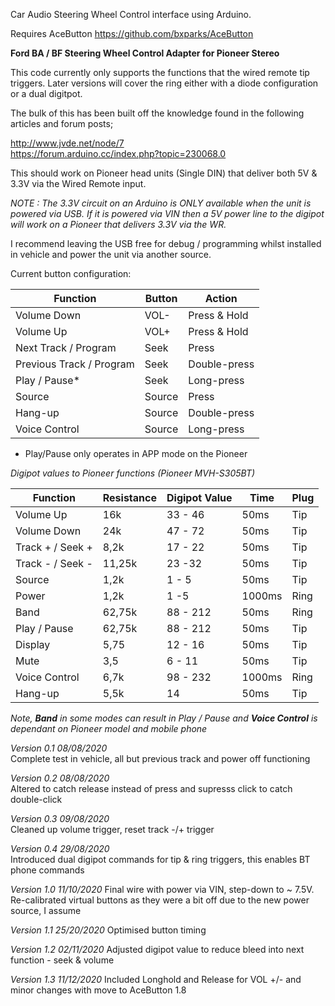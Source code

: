 Car Audio Steering Wheel Control interface using Arduino.  

Requires AceButton https://github.com/bxparks/AceButton  

**Ford BA / BF Steering Wheel Control Adapter for Pioneer Stereo**  
  
This code currently only supports the functions that the wired remote tip triggers. Later versions will cover the ring either with a diode configuration  
or a dual digitpot.  

The bulk of this has been built off the knowledge found in the following articles and forum posts;  

http://www.jvde.net/node/7  
https://forum.arduino.cc/index.php?topic=230068.0  
  
This should work on Pioneer head units (Single DIN) that deliver both 5V & 3.3V via the Wired Remote input.  
  
*NOTE : The 3.3V circuit on an Arduino is ONLY available when the unit is powered via USB. If it is powered via VIN then a 5V power line to the digipot will work on a Pioneer that delivers 3.3V via the WR.*
  
I recommend leaving the USB free for debug / programming whilst installed in vehicle and power the unit via another source.  

Current button configuration:  

Function | Button | Action
-------- | ------ | -------
Volume Down | VOL- | Press & Hold
Volume Up | VOL+ | Press & Hold
Next Track / Program | Seek | Press
Previous Track / Program | Seek | Double-press
Play / Pause* | Seek | Long-press
Source | Source | Press
Hang-up | Source | Double-press
Voice Control | Source | Long-press

* Play/Pause only operates in APP mode on the Pioneer

*Digipot values to Pioneer functions (Pioneer MVH-S305BT)*

Function | Resistance | Digipot Value | Time | Plug
-------- | ---------- | ------------- | ---- | ----
Volume Up | 16k | 33 - 46 | 50ms | Tip
Volume Down | 24k | 47 - 72 | 50ms | Tip
Track + / Seek + | 8,2k | 17 - 22 | 50ms | Tip
Track - / Seek - | 11,25k | 23 -32 | 50ms | Tip
Source | 1,2k | 1 - 5 | 50ms | Tip
Power | 1,2k | 1 -5 | 1000ms | Ring
Band | 62,75k | 88 - 212 | 50ms | Ring
Play / Pause | 62,75k | 88 - 212 | 50ms | Tip
Display | 5,75 | 12 - 16 | 50ms | Tip
Mute | 3,5 | 6 - 11 | 50ms | Tip
Voice Control | 6,7k | 98 - 232 | 1000ms | Ring
Hang-up | 5,5k | 14 | 50ms | Tip

*Note, **Band** in some modes can result in Play / Pause and **Voice Control** is dependant on Pioneer model and mobile phone*


*Version 0.1 08/08/2020*  
Complete test in vehicle, all but previous track and power off functioning  

*Version 0.2 08/08/2020*  
Altered to catch release instead of press and supresss click to catch double-click  

*Version 0.3 09/08/2020*  
Cleaned up volume trigger, reset track -/+ trigger  

*Version 0.4 29/08/2020*  
Introduced dual digipot commands for tip & ring triggers, this enables BT phone commands  

*Version 1.0 11/10/2020*
Final wire with power via VIN, step-down to ~ 7.5V. Re-calibrated virtual buttons as they were a bit off due to the new power source, I assume

*Version 1.1 25/20/2020*
Optimised button timing

*Version 1.2 02/11/2020*
Adjusted digipot value to reduce bleed into next function - seek & volume

*Version 1.3 11/12/2020*
Included Longhold and Release for VOL +/- and minor changes with move to AceButton 1.8



